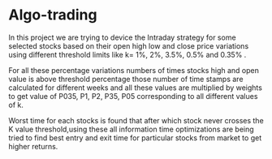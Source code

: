 # Algo-trading

In this project we are trying to device the Intraday strategy for some selected stocks based on their open high low and close price variations using different threshold limits like k= 1%, 2%, 3.5%, 0.5% and 0.35% .

For all these percentage variations numbers of times stocks high and open value is above threshold percentage those number of time stamps are calculated for different weeks and all these values are multiplied by weights to get value of P035, P1, P2, P35, P05 corresponding to all different values of k.

Worst time for each stocks is found that after which stock never crosses the K value threshold,using these all information time optimizations are being tried to find best entry and exit time for particular stocks from market to get higher returns.
